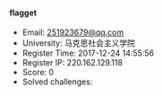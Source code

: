 #### flagget  

* Email: 251923679@qq.com  
* University: 马克思社会主义学院  
* Register Time: 2017-12-24 14:55:56  
* Register IP: 220.162.129.118  
* Score: 0  
* Solved challenges: 

